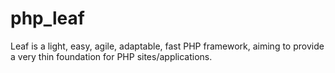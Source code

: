 # php_leaf
Leaf is a light, easy, agile, adaptable, fast PHP framework, aiming to provide a very thin foundation for PHP sites/applications.
